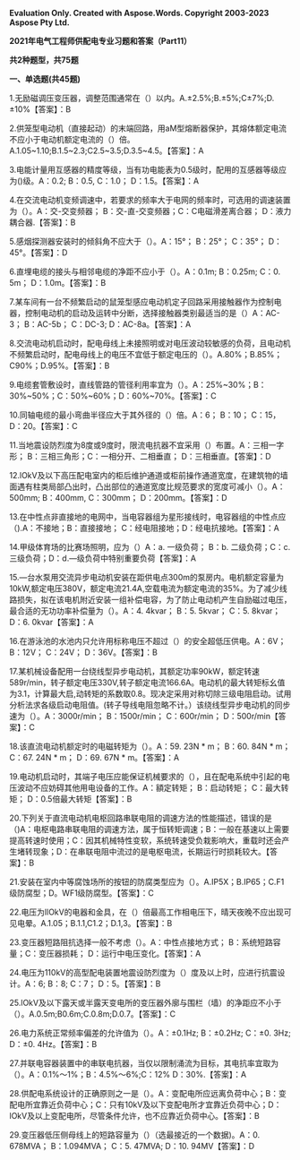 ﻿**Evaluation Only. Created with Aspose.Words. Copyright 2003-2023 Aspose Pty Ltd.**

**2021年电气工程师供配电专业习题和答案（Part11）**

**共2种题型，共75题**

**一、单选题(共45题)**

1\.无励磁调压变压器，调整范围通常在（）以内。A.±2.5%;B.±5%;C±7%;D.±10%【答案】：B

2\.供笼型电动机（直接起动）的末端回路，用aM型熔断器保护，其熔体额定电流不应小于电动机额定电流的（）倍。A.1.05~1.10;B.1.5~2.3;C2.5~3.5;D.3.5~4.5。【答案】：A

3\.电能计量用互感器的精度等级，当有功电能表为0.5级时，配用的互感器等级应为()级。A：0.2; B：0.5, C：1.0； D：1.5。【答案】：A

4\.在交流电动机变频调速中，若要求的频率大于电网的频率时，可选用的调速装置为（）。A：交-交变频器； B：交-直-交变频器；C：C电磁滑差离合器； D：液力耦合器.【答案】：B

5\.感烟探测器安装时的倾斜角不应大于（）。A：15°； B：25°； C：35°； D：45°。【答案】：D

6\.直埋电缆的接头与相邻电缆的净距不应小于（）。A：0.1m; B：0.25m; C：0. 5m； D：1.0m。【答案】：B

7\.某车间有一台不频繁启动的鼠笼型感应电动机定子回路采用接触器作为控制电器，控制电动机的启动及运转中分断，选择接触器类别最适当的是（）A：AC-3； B：AC-5b； C：DC-3; D：AC-8a。【答案】：A

8\.交流电动机启动时，配电母线上未接照明或对电压波动较敏感的负荷，且电动机不频繁启动时，配电母线上的电压不宜低于额定电压的（）。A.80%；B.85%；C90%；D.95%。【答案】：B

9\.电缆套管敷设时，直线管路的管径利用率宜为（）。A：25%~30%；B：30%~50%；C：50%~60%；D：60%~70%。【答案】：C

10\.同轴电缆的最小弯曲半径应大于其外径的（）倍。A：6； B：10； C：15， D：20。【答案】：C

11\.当地震设防烈度为8度或9度时，限流电抗器不宜采用（）布置。A：三相一字形； B：三相三角形；C：一相分开、二相垂直； D：三相垂直。【答案】：D

12\.lOkV及以下高压配电室内的柜后维护通道或柜前操作通道宽度，在建筑物的墙面遇有柱类局部凸出时，凸出部位的通道宽度比规范要求的宽度可减小（）。A：500mm; B：400mm, C：300mm； D：200mm。【答案】：D

13\.在中性点非直接地的电网中，当电容器组为星形接线时，电容器组的中性点应（).A：不接地；B：直接接地； C：经电阻接地；D：经电抗接地。【答案】：A

14\.甲级体育场的比赛场照明，应为（）A：a. 一级负荷； B：b. 二级负荷；C：c.三级负荷；D：d.—级负荷中特别重要负荷【答案】：A

15\.—台水泵用交流异步电动机安装在距供电点300m的泵房内。电机额定容量为10kW,额定电压380V，额定电流21.4A,空载电流为额定电流的35%。为了减少线路损失，拟在该电机附近安装一组补偿电容，为了防止电动机产生自励磁过电压，最合适的无功功率补偿量为（）。A：4. 4kvar； B：5. 5kvar； C：5. 8kvar； D：6. 0kvar【答案】：A

16\.在游泳池的水池内只允许用标称电压不超过（）的安全超低压供电。A：6V；B：12V； C：24V； D：36V。【答案】：B

17\.某机械设备配用一台绕线型异步电动机，其额定功率90kW，额定转速589r/min，转子额定电压330V,转子额定电流166.6A。电动机的最大转矩标幺值为3.1，计算最大启,动转矩的系数取0.8。现决定采用对称切除三级电阻启动。试用分析法求各级启动电阻值。(转子导线电阻忽略不计。）该绕线型异步电动机的同步速为（）。A：3000r/min； B：1500r/min； C：600r/min； D：500r/min【答案】：C

18\.该直流电动机额定时的电磁转矩为（）。A：59. 23N \* m； B：60. 84N \* m； C：67. 24N \* m； D：69. 67N \* m。【答案】：A

19\.电动机启动时，其端子电压应能保证机械要求的（），且在配电系统中引起的电压波动不应妨碍其他用电设备的工作。A：額定转矩； B：启动转矩； C：最大转矩； D：0.5倍最大转矩【答案】：B

20\.下列关于直流电动机电枢回路串联电阻的调速方法的性能描述，错误的是（)A：电枢电路串联电阻的调速方法，属于恒转矩调速；B：一般在基速以上需要提高转速时使用；C：因其机械特性变软，系统转速受负栽影响大，重载时还会产生堵转现象；D：在串联电阻中流过的是电枢电流，长期运行时损耗较大。【答案】：B

21\.安装在室内中等腐蚀场所的按钮的防腐类型应为（）。A.IP5X；B.IP65；C.F1级防腐型；D。WF1级防腐型。【答案】：C

22\.电压为llOkV的电器和金具，在（）倍最高工作相电压下，晴天夜晚不应出现可见电晕。A.1.05；B.1.1,C1.2；D.1,3。【答案】：B

23\.变压器短路阻抗选择一般不考虑（）。A：中性点接地方式； B：系统短路容量；C：变压器损耗； D：运行中电压变化。【答案】：A

24\.电压为110kV的高型配电装置地震设防烈度为（）度及以上时，应进行抗震设计。A：6; B：8; C：7； D：5。【答案】：B

25\.lOkV及以下露天或半露天变电所的变压器外廓与围栏（墙）的净距应不小于（）。A.0.5m;B0.6m;C.0.8m;D.0.7。【答案】：C

26\.电力系统正常频率偏差的允许值为（）。A：±0.1Hz; B：±0.2Hz; C：±0. 3Hz; D：±0. 4Hz。【答案】：B

27\.并联电容器装置中的串联电抗器，当仅以限制涌流为目标，其电抗率宜取为（）。A：0.1%～1%；B：4.5%～6%;C：12% D：30%.【答案】：A

28\.供配电系统设计的正确原则之一是（）。A：变配电所应远离负荷中心；B：变配电所宜靠近负荷中心；C：只有10kV及以下变配电所才宜靠近负荷中心；D：lOkV及以上变配电所，尽管条件允许，也不应靠近负荷中心。【答案】：B

29\.变压器低压侧母线上的短路容量为（）（选最接近的一个数据)。A：0. 678MVA； B：1.094MVA； C：5. 47MVA; D：10. 94MV【答案】：D
